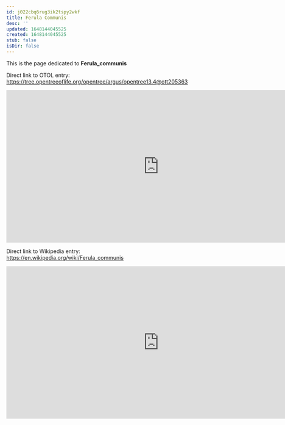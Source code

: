 ```yaml
---
id: j022cbq6rug3ik2tspy2wkf
title: Ferula Communis
desc: ''
updated: 1648144045525
created: 1648144045525
stub: false
isDir: false
---
```

This is the page dedicated to **Ferula_communis**


Direct link to OTOL entry: https://tree.opentreeoflife.org/opentree/argus/opentree13.4@ott205363



<html>
    <body>
    <iframe src="https://tree.opentreeoflife.org/opentree/argus/opentree13.4@ott205363"
    width="800" height="400" frameborder="0" allowfullscreen> </iframe>
    </body>
</html>
    


Direct link to Wikipedia entry: https://en.wikipedia.org/wiki/Ferula_communis



<html>
    <body>
    <iframe src="https://en.wikipedia.org/wiki/Ferula_communis"
    width="800" height="400" frameborder="0" allowfullscreen> </iframe>
    </body>
</html>
    
